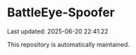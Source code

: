 # BattleEye-Spoofer

Last updated: 2025-06-20 22:41:22

This repository is automatically maintained.
